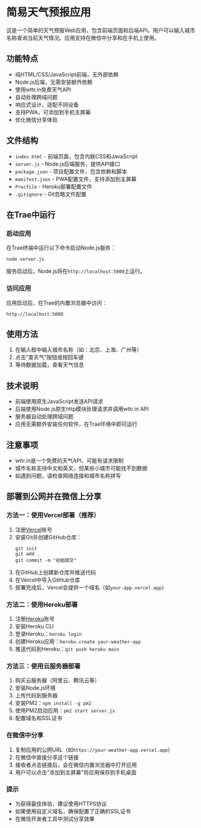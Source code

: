 # 简易天气预报应用

这是一个简单的天气预报Web应用，包含前端页面和后端API。用户可以输入城市名称查询当前天气情况。应用支持在微信中分享和在手机上使用。

## 功能特点

- 纯HTML/CSS/JavaScript前端，无外部依赖
- Node.js后端，无需安装额外依赖
- 使用wttr.in免费天气API
- 自动处理跨域问题
- 响应式设计，适配不同设备
- 支持PWA，可添加到手机主屏幕
- 优化微信分享体验

## 文件结构

- `index.html` - 前端页面，包含内联CSS和JavaScript
- `server.js` - Node.js后端服务，提供API接口
- `package.json` - 项目配置文件，包含依赖和脚本
- `manifest.json` - PWA配置文件，支持添加到主屏幕
- `Procfile` - Heroku部署配置文件
- `.gitignore` - Git忽略文件配置

## 在Trae中运行

### 启动应用

在Trae终端中运行以下命令启动Node.js服务：

```
node server.js
```

服务启动后，Node.js将在`http://localhost:5000`上运行。

### 访问应用

应用启动后，在Trae的内置浏览器中访问：

```
http://localhost:5000
```

## 使用方法

1. 在输入框中输入城市名称（如：北京、上海、广州等）
2. 点击"查天气"按钮或按回车键
3. 等待数据加载，查看天气信息

## 技术说明

- 前端使用原生JavaScript发送API请求
- 后端使用Node.js原生http模块处理请求并调用wttr.in API
- 服务器自动处理跨域问题
- 应用无需额外安装任何软件，在Trae环境中即可运行

## 注意事项

- wttr.in是一个免费的天气API，可能有请求限制
- 城市名称支持中文和英文，但某些小城市可能找不到数据
- 如遇到问题，请检查网络连接和城市名称拼写

## 部署到公网并在微信上分享

### 方法一：使用Vercel部署（推荐）

1. 注册[Vercel](https://vercel.com)账号
2. 安装Git并创建GitHub仓库：
   ```
   git init
   git add .
   git commit -m "初始提交"
   ```
3. 在GitHub上创建新仓库并推送代码
4. 在Vercel中导入GitHub仓库
5. 部署完成后，Vercel会提供一个域名（如`your-app.vercel.app`）

### 方法二：使用Heroku部署

1. 注册[Heroku](https://heroku.com)账号
2. 安装Heroku CLI
3. 登录Heroku：`heroku login`
4. 创建Heroku应用：`heroku create your-weather-app`
5. 推送代码到Heroku：`git push heroku main`

### 方法三：使用云服务器部署

1. 购买云服务器（阿里云、腾讯云等）
2. 安装Node.js环境
3. 上传代码到服务器
4. 安装PM2：`npm install -g pm2`
5. 使用PM2启动应用：`pm2 start server.js`
6. 配置域名和SSL证书

### 在微信中分享

1. 复制应用的公网URL（如`https://your-weather-app.vercel.app`）
2. 在微信中直接分享这个链接
3. 接收者点击链接后，会在微信内置浏览器中打开应用
4. 用户可以点击"添加到主屏幕"将应用保存到手机桌面

### 提示

- 为获得最佳体验，建议使用HTTPS协议
- 如果使用自定义域名，确保配置了正确的SSL证书
- 在微信开发者工具中测试分享效果